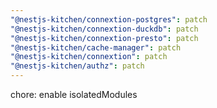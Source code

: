```yaml
---
"@nestjs-kitchen/connextion-postgres": patch
"@nestjs-kitchen/connextion-duckdb": patch
"@nestjs-kitchen/connextion-presto": patch
"@nestjs-kitchen/cache-manager": patch
"@nestjs-kitchen/connextion": patch
"@nestjs-kitchen/authz": patch
---
```


chore: enable isolatedModules

